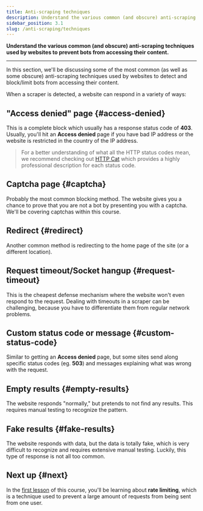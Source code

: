 ```yaml
---
title: Anti-scraping techniques
description: Understand the various common (and obscure) anti-scraping techniques used by websites to prevent bots from accessing their content.
sidebar_position: 3.1
slug: /anti-scraping/techniques
---
```


**Understand the various common (and obscure) anti-scraping techniques used by websites to prevent bots from accessing their content.**

---

In this section, we'll be discussing some of the most common (as well as some obscure) anti-scraping techniques used by websites to detect and block/limit bots from accessing their content.

When a scraper is detected, a website can respond in a variety of ways:

## "Access denied" page {#access-denied}

This is a complete block which usually has a response status code of **403**. Usually, you'll hit an **Access denied** page if you have bad IP address or the website is restricted in the country of the IP address.

> For a better understanding of what all the HTTP status codes mean, we recommend checking out [HTTP Cat](https://http.cat/) which provides a highly professional description for each status code.

## Captcha page {#captcha}

Probably the most common blocking method. The website gives you a chance to prove that you are not a bot by presenting you with a captcha. We'll be covering captchas within this course.

## Redirect {#redirect}

Another common method is redirecting to the home page of the site (or a different location).

## Request timeout/Socket hangup {#request-timeout}

This is the cheapest defense mechanism where the website won't even respond to the request. Dealing with timeouts in a scraper can be challenging, because you have to differentiate them from regular network problems.

## Custom status code or message {#custom-status-code}

Similar to getting an **Access denied** page, but some sites send along specific status codes (eg. **503**) and messages explaining what was wrong with the request.

## Empty results {#empty-results}

The website responds "normally," but pretends to not find any results. This requires manual testing to recognize the pattern.

## Fake results {#fake-results}

The website responds with data, but the data is totally fake, which is very difficult to recognize and requires extensive manual testing. Luckily, this type of response is not all too common.

## Next up {#next}

In the [first lesson](./rate_limiting.md) of this course, you'll be learning about **rate limiting**, which is a technique used to prevent a large amount of requests from being sent from one user.
